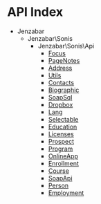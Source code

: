 API Index
=========

* Jenzabar
    * Jenzabar\Sonis
        * Jenzabar\Sonis\Api
            * [Focus](Jenzabar-Sonis-Api-Focus.md)
            * [PageNotes](Jenzabar-Sonis-Api-PageNotes.md)
            * [Address](Jenzabar-Sonis-Api-Address.md)
            * [Utils](Jenzabar-Sonis-Api-Utils.md)
            * [Contacts](Jenzabar-Sonis-Api-Contacts.md)
            * [Biographic](Jenzabar-Sonis-Api-Biographic.md)
            * [SoapSql](Jenzabar-Sonis-Api-SoapSql.md)
            * [Dropbox](Jenzabar-Sonis-Api-Dropbox.md)
            * [Lang](Jenzabar-Sonis-Api-Lang.md)
            * [Selectable](Jenzabar-Sonis-Api-Selectable.md)
            * [Education](Jenzabar-Sonis-Api-Education.md)
            * [Licenses](Jenzabar-Sonis-Api-Licenses.md)
            * [Prospect](Jenzabar-Sonis-Api-Prospect.md)
            * [Program](Jenzabar-Sonis-Api-Program.md)
            * [OnlineApp](Jenzabar-Sonis-Api-OnlineApp.md)
            * [Enrollment](Jenzabar-Sonis-Api-Enrollment.md)
            * [Course](Jenzabar-Sonis-Api-Course.md)
            * [SoapApi](Jenzabar-Sonis-Api-SoapApi.md)
            * [Person](Jenzabar-Sonis-Api-Person.md)
            * [Employment](Jenzabar-Sonis-Api-Employment.md)

